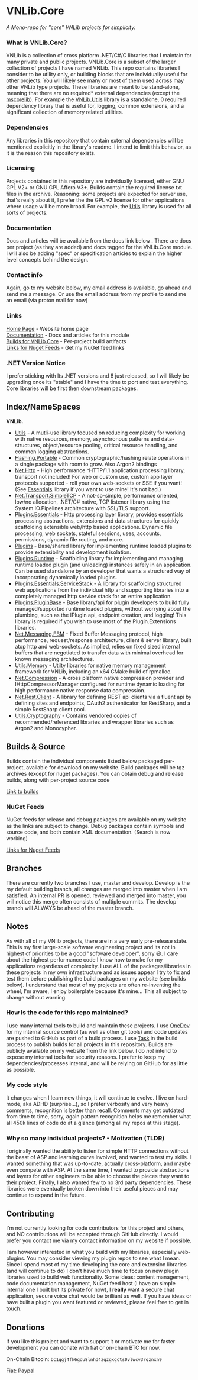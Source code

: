 # VNLib.Core

*A Mono-repo for "core" VNLib projects for simplicity.*

### What is VNLib.Core?
VNLib is a collection of cross platform .NET/C#/C libraries that I maintain for many private and public projects. VNLib.Core is a subset of the larger collection of projects I have named VNLib. This repo contains libraries I consider to be utility only, or building blocks that are individually useful for other projects. You will likely see many or most of them used across may other VNLib type projects. These libraries are meant to be stand-alone, meaning that there are no required* external dependencies (except the [mscorelib](https://github.com/dotnet/runtime)). For example the [VNLib.Utils](lib/Utils/#) library is a standalone, 0 required dependency library that is useful for, logging, common extensions, and a significant collection of memory related utilities. 

### Dependencies 
Any libraries in this repository that contain external dependencies will be mentioned explicitly in the library's readme. I intend to limit this behavior, as it is the reason this repository exists.

### Licensing
Projects contained in this repository are individually licensed, either GNU GPL V2+ or GNU GPL Affero V3+. Builds contain the required license txt files in the archive. Reasoning: some projects are expected for server use, that's really about it, I prefer the the GPL v2 license for other applications where usage will be more broad. For example, the [Utils](lib/Utils/#) library is used for all sorts of projects. 

### Documentation
Docs and articles will be available from the docs link below . There are docs per project (as they are added) and docs tagged for the VNLib.Core module. I will also be adding "spec" or specification articles to explain the higher level concepts behind the design. 

### Contact info
Again, go to my website below, my email address is available, go ahead and send me a message. Or use the email address from my profile to send me an email (via proton mail for now)

### Links
[Home Page](https://www.vaughnnugent.com) - Website home page  
[Documentation](https://www.vaughnnugent.com/resources/software/articles?tags=docs,_VNLib.Core) - Docs and articles for this module  
[Builds for VNLib.Core](https://www.vaughnnugent.com/resources/software/modules/VNLib.Core) - Per-project build artifacts  
[Links for Nuget Feeds](https://www.vaughnnugent.com/resources/software/modules) - Get my NuGet feed links  

### .NET Version Notice
I prefer sticking with lts .NET versions and 8 just released, so I will likely be upgrading once its "stable" and I have the time to port and test everything. Core libraries will be first then downstream packages.  

## Index/NameSpaces
**VNLib.**
- [Utils](lib/Utils/#) - A mutli-use library focused on reducing complexity for working with native resources, memory, asynchronous patterns and data-structures, object/resource pooling, critical resource handling, and common logging abstractions. 
- [Hashing.Portable](lib/Hashing.Portable/#) - Common cryptographic/hashing relate operations in a single package with room to grow. Also Argon2 bindings
- [Net.Http](lib/Net.Http/#) - High performance ^HTTP/1.1 application processing library, transport not included! For web or custom use, custom app layer protocols supported - roll your own web-sockets or SSE if you want! (See [Essentials](lib/Plugins.Essentials/#) library if you want to use mine! It's not bad.)
- [Net.Transport.SimpleTCP](lib/Net.Transport.SimpleTCP/#) - A not-so-simple, performance oriented, low/no allocation, .NET/C# native, TCP listener library using the System.IO.Pipelines architecture with SSL/TLS support.
- [Plugins.Essentials](lib/Plugins.Essentials/#) - Http processing layer library, provides essentials processing abstractions, extensions and data structures for quickly scaffolding extensible web/http based applications. Dynamic file processing, web sockets, stateful sessions, uses, accounts, permissions, dynamic file routing, and more.
- [Plugins](lib/Plugins/#) - Base/shared library for implementing runtime loaded plugins to provide extensibility and development isolation.
- [Plugins.Runtime](lib/Plugins.Runtime/#) - Scaffolding library for implementing and managing runtime loaded plugin (and unloading) instances safely in an application. Can be used standalone by an developer that wants a structured way of incorporating dynamically loaded plugins.
- [Plugins.Essentials.ServiceStack](lib/Plugins.Essentials.ServiceStack/#) - A library for scaffolding structured web applications from the individual http and supporting libraries into a completely managed http service stack for an entire application. 
- [Plugins.PluginBase](lib/Plugins.PluginBase/#) - Base library/api for plugin developers to build fully managed/supported runtime loaded plugins, without worrying about the plumbing, such as the IPlugin api, endpoint creation, and logging! This library is required if you wish to use most of the Plugin.Extensions libraries.
- [Net.Messaging.FBM](lib/Net.Messaging.FBM/#) - Fixed Buffer Messaging protocol, high performance, request/response architecture, client & server library, built atop http and web-sockets. As implied, relies on fixed sized internal buffers that are negotiated to transfer data with minimal overhead for known messaging architectures.
- [Utils.Memory](lib/Utils.Memory/#) - Utilty libraries for native memory management framework for VNLib, including an x64 CMake build of rpmalloc.
- [Net.Compression](lib/Net.Compression/#) - A cross platform native compression provider and IHttpCompressorManager configured for runtime dynamic loading for high performance native response data compression.
- [Net.Rest.Client](lib/Net.Rest.Client/#) - A library for defining REST api clients via a fluent api by defining sites and endpoints, OAuth2 authenticator for RestSharp, and a simple RestSharp client pool.
- [Utils.Cryptography](lib/Utils.Cryptography/#) - Contains vendored copies of recommended/referenced libraries and wrapper libraries such as Argon2 and Monocypher. 

## Builds & Source
Builds contain the individual components listed below packaged per-project, available for download on my website. Build packages will be tgz archives (except for nuget packages). You can obtain debug and release builds, along with per-project source code 

[Link to builds](https://www.vaughnnugent.com/resources/software/modules/VNLib.Core)

### NuGet Feeds
NuGet feeds for release and debug packages are available on my website as the links are subject to change. Debug packages contain symbols and source code, and both contain XML documentation. (Search is now working)

[Links for Nuget Feeds](https://www.vaughnnugent.com/resources/software/modules)

## Branches
There are currently two branches I use, master and develop. Develop is the my default building branch, all changes are merged into master when I am satisfied. An internal PR is opened, reviewed and merged into master, you will notice this merge often consists of multiple commits. The develop branch will ALWAYS be ahead of the master branch.

## Notes
As with all of my VNlib projects, there are in a very early pre-release state. This is my first large-scale software engineering project and its not in highest of priorities to be a good "software developer", sorry :smiley:. I care about the highest performance code I know how to make for my applications regardless of complexity. I use ALL of the packages/libraries in these projects in my own infrastructure and as issues appear I try to fix and test them before publishing the build packages on my website (see builds below). I understand that most of my projects are often re-inventing the wheel, I'm aware, I enjoy boilerplate because it's mine... This all subject to change without warning. 

### How is the code for this repo maintained?
I use many internal tools to build and maintain these projects. I use [OneDev](https://code.onedev.io/) for my internal source control (as well as other git tools) and code updates are pushed to GitHub as part of a build process. I use [Task](https://taskfile.dev) in the build process to publish builds for all projects in this repository. Builds are publicly available on my website from the link below. I do *not* intend to expose my internal tools for security reasons. I prefer to keep my dependencies/processes internal, and will be relying on GitHub for as little as possible. 

### My code style
It changes when I learn new things, it will continue to evolve. I live on hard-mode, aka ADHD (surprise...), so I prefer verbosity and very heavy comments, recognition is better than recall. Comments may get outdated from time to time, sorry, again pattern recognition helps me remember what all 450k lines of code do at a glance (among all my repos at this stage).

### Why so many individual projects? - Motivation (TLDR)
I originally wanted the ability to listen for simple HTTP connections without the beast of ASP and learning curve involved, and wanted to test my skills. I wanted something that was up-to-date, actually cross-platform, and maybe even compete with ASP. At the same time, I wanted to provide abstractions and layers for other engineers to be able to choose the pieces they want to their project.  Finally, I also wanted few to no 3rd party dependencies. These libraries were eventually broken down into their useful pieces and may continue to expand in the future. 

## Contributing
I'm not currently looking for code contributors for this project and others, and NO contributions will be accepted through GitHub directly. I would prefer you contact me via my contact information on my website if possible. 

I am however interested in what you build with my libraries, especially web-plugins. You may consider viewing my plugin repos to see what I mean. Since I spend most of my time developing the core and extension libraries (and will continue to do) I don't have much time to focus on new plugin libraries used to build web functionality. Some ideas: content management, code documentation management, NuGet feed host (I have an simple internal one I built but its private for now), I **really** want a secure chat application, secure voice chat would be brilliant as well. If you have ideas or have built a plugin you want featured or reviewed, please feel free to get in touch.

## Donations
If you like this project and want to support it or motivate me for faster development you can donate with fiat or on-chain BTC for now.  

On-Chain Bitcoin: `bc1qgj4fk6gdu8lnhd4zqzgxgcts0vlwcv3rqznxn9`

Fiat: [Paypal](https://www.paypal.com/donate/?business=VKEDFD74QAQ72&no_recurring=0&item_name=By+donating+you+are+funding+my+love+for+producing+free+software+for+my+community.+&currency_code=USD)
